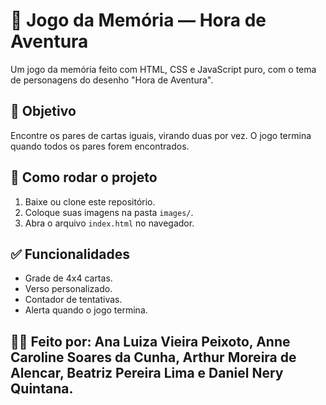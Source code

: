 # 🧩 Jogo da Memória — Hora de Aventura

Um jogo da memória feito com HTML, CSS e JavaScript puro, com o tema de personagens do desenho "Hora de Aventura".

## 🎯 Objetivo

Encontre os pares de cartas iguais, virando duas por vez. O jogo termina quando todos os pares forem encontrados.

## 📁 Como rodar o projeto

1. Baixe ou clone este repositório.
2. Coloque suas imagens na pasta `images/`.
3. Abra o arquivo `index.html` no navegador.

## ✅ Funcionalidades

- Grade de 4x4 cartas.
- Verso personalizado.
- Contador de tentativas.
- Alerta quando o jogo termina.

## 👩‍💻 Feito por: Ana Luiza Vieira Peixoto, Anne Caroline Soares da Cunha, Arthur Moreira de Alencar, Beatriz Pereira Lima e Daniel Nery Quintana.
